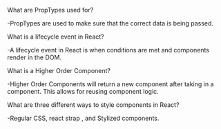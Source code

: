 What are PropTypes used for?

-PropTypes are used to make sure that the correct data is being passed.

What is a lifecycle event in React?

-A lifecycle event in React is when conditions are met and components render in the DOM.

What is a Higher Order Component?

-Higher Order Components will return a new component after taking in a component. This allows for reusing component logic.

What are three different ways to style components in React?

-Regular CSS, react strap , and Stylized components.